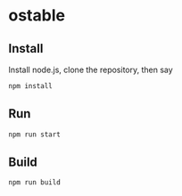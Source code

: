 # ostable
## Install

Install node.js, clone the repository, then say
```sh
npm install
```

## Run
```sh
npm run start
```

## Build
```sh
npm run build
```